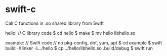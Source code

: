 # swift-c

Call C functions in .so shared library from Swift

hello:  // C library code
$ cd hello
$ make
$ mv hello libhello.so

example:  // Swift code
// no pkg-config, dnf, yum, apt
$ cd example
$ swift build -Xlinker -L../hello
$ cp ../hello/libhello.so .build/debug
$ swift run
